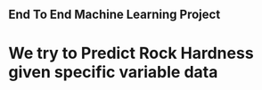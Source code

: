 ## End To End Machine Learning Project
# We try to Predict Rock Hardness given specific variable data

